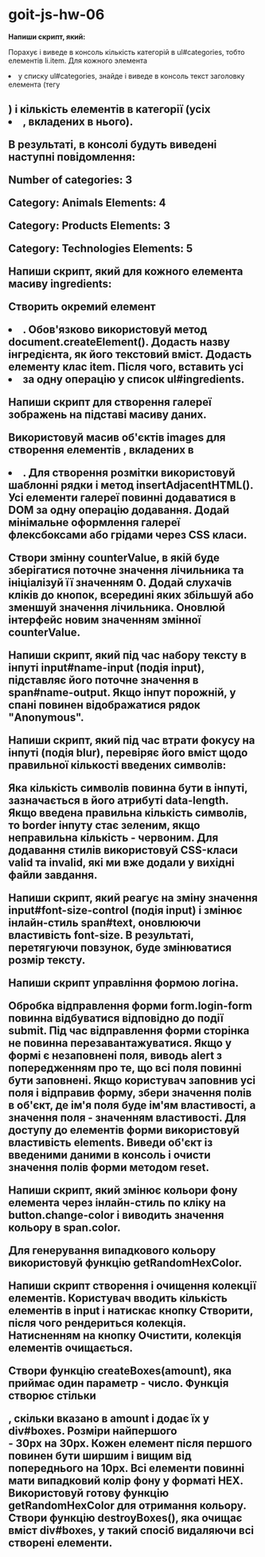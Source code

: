 # goit-js-hw-06

<!-- *** ЗАВДАННЯ 1 *** -->

**Напиши скрипт, який:**

Порахує і виведе в консоль кількість категорій в ul#categories, тобто елементів li.item.
Для кожного элемента <li class='item'> у списку ul#categories, знайде і виведе в консоль текст заголовку елемента (тегу <h2>) і кількість елементів в категорії (усіх <li>, вкладених в нього).

В результаті, в консолі будуть виведені наступні повідомлення:

Number of categories: 3

Category: Animals
Elements: 4

Category: Products
Elements: 3

Category: Technologies
Elements: 5

<!-- *** ЗАВДАННЯ 2 *** -->

**Напиши скрипт, який для кожного елемента масиву ingredients:**

Створить окремий елемент <li>. Обов'язково використовуй метод document.createElement().
Додасть назву інгредієнта, як його текстовий вміст.
Додасть елементу клас item.
Після чого, вставить усі <li> за одну операцію у список ul#ingredients.

<!-- *** ЗАВДАННЯ 3 *** -->

**Напиши скрипт для створення галереї зображень на підставі масиву даних.**

Використовуй масив об'єктів images для створення елементів <img>, вкладених в <li>. Для створення розмітки використовуй шаблонні рядки і метод insertAdjacentHTML().
Усі елементи галереї повинні додаватися в DOM за одну операцію додавання.
Додай мінімальне оформлення галереї флексбоксами або грідами через CSS класи.

<!-- *** ЗАВДАННЯ 4 *** -->

Створи змінну counterValue, в якій буде зберігатися поточне значення лічильника та ініціалізуй її значенням 0.
Додай слухачів кліків до кнопок, всередині яких збільшуй або зменшуй значення лічильника.
Оновлюй інтерфейс новим значенням змінної counterValue.

<!-- *** ЗАВДАННЯ 5 *** -->

**Напиши скрипт, який під час набору тексту в інпуті input#name-input (подія input), підставляє його поточне значення в span#name-output. Якщо інпут порожній, у спані повинен відображатися рядок "Anonymous".**

<!-- *** ЗАВДАННЯ 6 *** -->

**Напиши скрипт, який під час втрати фокусу на інпуті (подія blur), перевіряє його вміст щодо правильної кількості введених символів:**

Яка кількість символів повинна бути в інпуті, зазначається в його атрибуті data-length.
Якщо введена правильна кількість символів, то border інпуту стає зеленим, якщо неправильна кількість - червоним.
Для додавання стилів використовуй CSS-класи valid та invalid, які ми вже додали у вихідні файли завдання.

<!-- *** ЗАВДАННЯ 7 *** -->

**Напиши скрипт, який реагує на зміну значення input#font-size-control (подія input) і змінює інлайн-стиль span#text, оновлюючи властивість font-size. В результаті, перетягуючи повзунок, буде змінюватися розмір тексту.**

<!-- *** ЗАВДАННЯ 8 *** -->

**Напиши скрипт управління формою логіна.**

Обробка відправлення форми form.login-form повинна відбуватися відповідно до події submit.
Під час відправлення форми сторінка не повинна перезавантажуватися.
Якщо у формі є незаповнені поля, виводь alert з попередженням про те, що всі поля повинні бути заповнені.
Якщо користувач заповнив усі поля і відправив форму, збери значення полів в об'єкт, де ім'я поля буде ім'ям властивості, а значення поля - значенням властивості. Для доступу до елементів форми використовуй властивість elements.
Виведи об'єкт із введеними даними в консоль і очисти значення полів форми методом reset.

<!-- *** ЗАВДАННЯ 9 *** -->

**Напиши скрипт, який змінює кольори фону елемента <body> через інлайн-стиль по кліку на button.change-color і виводить значення кольору в span.color.**

Для генерування випадкового кольору використовуй функцію getRandomHexColor.

<!-- *** ЗАВДАННЯ 10 (не обовʼязково) *** -->

**Напиши скрипт створення і очищення колекції елементів. Користувач вводить кількість елементів в input і натискає кнопку Створити, після чого рендериться колекція. Натисненням на кнопку Очистити, колекція елементів очищається.**

Створи функцію createBoxes(amount), яка приймає один параметр - число. Функція створює стільки <div>, скільки вказано в amount і додає їх у div#boxes.
Розміри найпершого <div> - 30px на 30px.
Кожен елемент після першого повинен бути ширшим і вищим від попереднього на 10px.
Всі елементи повинні мати випадковий колір фону у форматі HEX. Використовуй готову функцію getRandomHexColor для отримання кольору.
Створи функцію destroyBoxes(), яка очищає вміст div#boxes, у такий спосіб видаляючи всі створені елементи.
